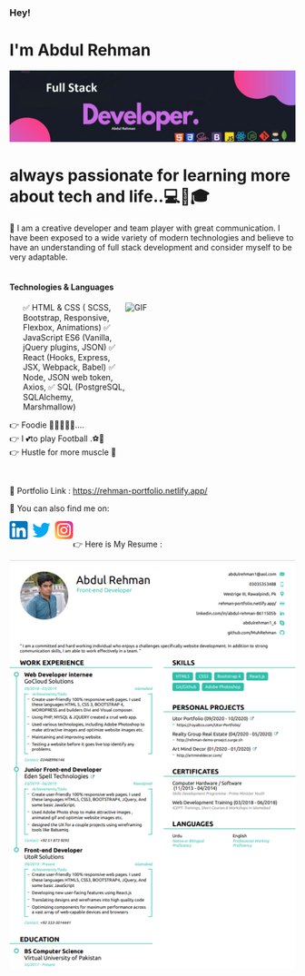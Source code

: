 



<h3> Hey! </h3>
<h1> I'm Abdul Rehman </h1>
<img  style="center" src="https://github.com/MuhRehman/MuhRehman/blob/master/Rehman-timeline.jpg">
<h1>
always passionate for learning more about tech and life..💻🙋🎓</h1> 





💬 I am a creative developer and team player with great communication. I have been exposed to a wide variety of modern technologies and believe to have an understanding of full stack development and consider myself to be very adaptable.<br><br>
<h4>Technologies & Languages</h4>
<ul>
 <img align="right" alt="GIF" src="https://github.com/abhisheknaiidu/abhisheknaiidu/blob/master/code.gif?raw=true" width="300" height="220" />
✅ HTML & CSS ( SCSS, Bootstrap, Responsive, Flexbox, Animations)
✅ JavaScript ES6 (Vanilla, jQuery plugins, JSON)
✅ React (Hooks, Express, JSX, Webpack, Babel)
✅ Node, JSON web token, Axios,
✅ SQL (PostgreSQL, SQLAlchemy, Marshmallow) 



</ul>





👉 Foodie 🍔🍕🍗🍲🍰....<br>
👉 I 💕to play Football .⚽🏃<br>
👉 Hustle for more muscle 💪<br>







<br>



🔗   Portfolio Link : https://rehman-portfolio.netlify.app/

📩   You can also find me on:



[<img align="left" alt="Rehman linkedin" width="32px" src="https://github.com/MuhRehman/MuhRehman/blob/master/linkedin-icon.png" />](https://www.linkedin.com/in/abdul-rehman-%E2%9C%94-8611505b/)

[<img style="margin: 0 0.5rem;" align="left" alt="Rehman twitter" width="32px" src="https://github.com/MuhRehman/MuhRehman/blob/master/twitter-icon.png" />](https://twitter.com/paki_jan)

[<img align="left" alt="Rehman instagram" width="32px" src="https://github.com/MuhRehman/MuhRehman/blob/master/instagram-icon.png" />](https://www.instagram.com/rehman_coding/)
<br>



👉 Here is My Resume :



<img  style="center" src="https://github.com/MuhRehman/MuhRehman/blob/master/Rehman-Front-end-Developer-CV.PNG">
